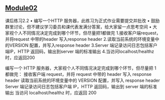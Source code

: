 ## [Module02](https://github.com/realpeiqi/cncamp04/tree/main/moudle02)

课后练习2.2
• 编写一个HTTP 服务器，此练习为正式作业需要提交并批改
• 鼓励群里讨论，但不建议学习委员和课代表发满分答案，给大家留一点思考空间
• 大家视个人不同情况决定完成到哪个环节，但尽量把1都做完
1.接收客户端request，并将request 中带的header 写入response header
2.读取当前系统的环境变量中的VERSION 配置，并写入response header
3.Server 端记录访问日志包括客户端IP，HTTP 返回码，输出到server 端的标准输出
4.当访问localhost/healthz 时，应返回200

编写一个 HTTP 服务器，大家视个人不同情况决定完成到哪个环节，但尽量把 1 都做完： 接收客户端 request，并将 request 中带的 header 写入 response header 读取当前系统的环境变量中的 VERSION 配置，并写入 response header Server 端记录访问日志包括客户端 IP，HTTP 返回码，输出到 server 端的标准输出 当访问 localhost/healthz 时，应返回 200
